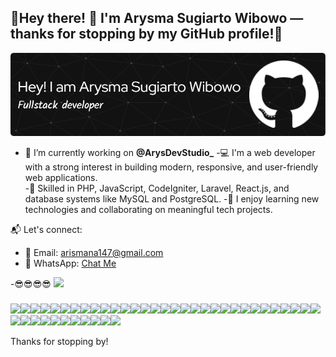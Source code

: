 ## 🌟Hey there! 👋 I'm Arysma Sugiarto Wibowo — thanks for stopping by my GitHub profile!👋

![](img/header2.png)
- 🔭 I’m currently working on **@ArysDevStudio_**
-💻 I'm a web developer with a strong interest in building modern, responsive, and user-friendly web applications.  
-🔧 Skilled in PHP, JavaScript, CodeIgniter, Laravel, React.js, and database systems like MySQL and PostgreSQL.
-🚀 I enjoy learning new technologies and collaborating on meaningful tech projects.

📬 Let's connect:
- 📧 Email: arismana147@gmail.com  
- 💬 WhatsApp: [Chat Me](https://wa.me/6282171737263)



-😎😎😎😎
![](https://media2.giphy.com/media/v1.Y2lkPTc5MGI3NjExM29jNWtndnE0cHRreW80MmplbjF0M2hkNHFwNDBxN2FoMnNocHhwcSZlcD12MV9pbnRlcm5hbF9naWZfYnlfaWQmY3Q9Zw/tx8UtrSC02lXO/giphy.gif)

###
<img src="https://img.shields.io/badge/HTML5-E34F26?style=for-the-badge&logo=html5&logoColor=white" /><img src="https://img.shields.io/badge/CSS3-1572B6?style=for-the-badge&logo=css3&logoColor=white" /><img src="https://img.shields.io/badge/JavaScript-323330?style=for-the-badge&logo=javascript&logoColor=F7DF1E" /><img src="https://img.shields.io/badge/json-5E5C5C?style=for-the-badge&logo=json&logoColor=white" /><img src="https://img.shields.io/badge/PHP-777BB4?style=for-the-badge&logo=php&logoColor=white" /><img src="https://img.shields.io/badge/JAVA-f0f0f0?style=for-the-badge&logo=java&logoColor=white" /><img src="https://img.shields.io/badge/MariaDB-003545?style=for-the-badge&logo=mariadb&logoColor=white" /><img src="https://img.shields.io/badge/MySQL-005C84?style=for-the-badge&logo=mysql&logoColor=white" /><img src="https://img.shields.io/badge/PostgreSQL-316192?style=for-the-badge&logo=postgresql&logoColor=white" /><img src="https://img.shields.io/badge/phpmyadmin-6C78AF?style=for-the-badge&logo=phpmyadmin&logoColor=white" /><img src="https://img.shields.io/badge/Sqlite-003B57?style=for-the-badge&logo=sqlite&logoColor=white" /><img src="https://img.shields.io/badge/Microsoft%20SQL%20Server-CC2927?style=for-the-badge&logo=microsoft%20sql%20server&logoColor=white"/><img src="https://img.shields.io/badge/Canva-%2300C4CC.svg?&style=for-the-badge&logo=Canva&logoColor=white" /><img src="https://img.shields.io/badge/ChatGPT-74aa9c?style=for-the-badge&logo=openai&logoColor=white"/><img src="https://img.shields.io/badge/github%20copilot-000000?style=for-the-badge&logo=githubcopilot&logoColor=white"><img src="https://img.shields.io/badge/Google%20Gemini-8E75B2?style=for-the-badge&logo=googlegemini&logoColor=white"><img src="https://img.shields.io/badge/Wordpress-21759B?style=for-the-badge&logo=wordpress&logoColor=white"><img src="https://img.shields.io/badge/Bitcoin-000000?style=for-the-badge&logo=bitcoin&logoColor=white"><img src="https://img.shields.io/badge/Bootstrap-563D7C?style=for-the-badge&logo=bootstrap&logoColor=white"><img src="https://img.shields.io/badge/Codeigniter-EF4223?style=for-the-badge&logo=codeigniter&logoColor=white"/><img src="https://img.shields.io/badge/Composer-885630?style=for-the-badge&logo=Composer&logoColor=white"/><img src="https://img.shields.io/badge/Font_Awesome-339AF0?style=for-the-badge&logo=fontawesome&logoColor=white"><img src="https://img.shields.io/badge/Laravel-FF2D20?style=for-the-badge&logo=laravel&logoColor=white"><img src="https://img.shields.io/badge/Node%20js-339933?style=for-the-badge&logo=nodedotjs&logoColor=white"><img src="https://img.shields.io/badge/Postman-FF6C37?style=for-the-badge&logo=Postman&logoColor=white"><img src="https://img.shields.io/badge/React-20232A?style=for-the-badge&logo=react&logoColor=61DAFB"><img src="https://img.shields.io/badge/Discord-5865F2?style=for-the-badge&logo=discord&logoColor=white"><img src="https://img.shields.io/badge/Google%20Meet-00897B?style=for-the-badge&logo=google-meet&logoColor=white"><img src="https://img.shields.io/badge/Zoom-2D8CFF?style=for-the-badge&logo=zoom&logoColor=white"><img src="https://img.shields.io/badge/IntelliJ_IDEA-000000.svg?style=for-the-badge&logo=intellij-idea&logoColor=white"><img src="https://img.shields.io/badge/VSCode-0078D4?style=for-the-badge&logo=visual%20studio%20code&logoColor=white"><img src="https://img.shields.io/badge/Visual_Studio-5C2D91?style=for-the-badge&logo=visual%20studio&logoColor=white"><img src="https://img.shields.io/badge/React_Native-20232A?style=for-the-badge&logo=react&logoColor=61DAFB"><img src="https://img.shields.io/badge/Microsoft_Office-D83B01?style=for-the-badge&logo=microsoft-office&logoColor=white"><img src="https://img.shields.io/badge/Microsoft_Excel-217346?style=for-the-badge&logo=microsoft-excel&logoColor=white"><img src="https://img.shields.io/badge/Microsoft_PowerPoint-B7472A?style=for-the-badge&logo=microsoft-powerpoint&logoColor=white"><img src="https://img.shields.io/badge/Microsoft_Word-2B579A?style=for-the-badge&logo=microsoft-word&logoColor=white"><img src="https://img.shields.io/badge/Hibernate-59666C?style=for-the-badge&logo=Hibernate&logoColor=white"><img src="https://img.shields.io/badge/Windows-0078D6?style=for-the-badge&logo=windows&logoColor=white"><img src="https://img.shields.io/badge/GitLab-330F63?style=for-the-badge&logo=gitlab&logoColor=white"><img src="https://img.shields.io/badge/GitHub-100000?style=for-the-badge&logo=github&logoColor=white"><img src="https://img.shields.io/badge/Google_Scholar-4285F4?style=for-the-badge&logo=google-scholar&logoColor=white">

Thanks for stopping by!
